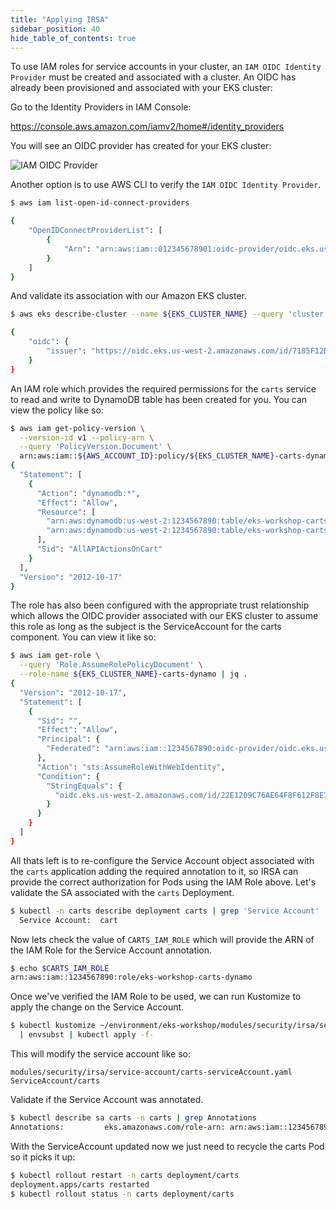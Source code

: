 ```yaml
---
title: "Applying IRSA"
sidebar_position: 40
hide_table_of_contents: true
---
```

 
To use IAM roles for service accounts in your cluster, an `IAM OIDC Identity Provider` must be created and associated with a cluster. An OIDC has already been provisioned and associated with your EKS cluster:

Go to the Identity Providers in IAM Console:

https://console.aws.amazon.com/iamv2/home#/identity_providers

You will see an OIDC provider has created for your EKS cluster:

![IAM OIDC Provider](./assets/oidc.png)

Another option is to use AWS CLI to verify the `IAM OIDC Identity Provider`.

```bash
$ aws iam list-open-id-connect-providers

{
    "OpenIDConnectProviderList": [
        {
            "Arn": "arn:aws:iam::012345678901:oidc-provider/oidc.eks.us-east-2.amazonaws.com/id/7185F12D2B62B8DA97B0ECA713F66C86"
        }
    ]
}
```

And validate its association with our Amazon EKS cluster.

```bash
$ aws eks describe-cluster --name ${EKS_CLUSTER_NAME} --query 'cluster.identity'

{
    "oidc": {
        "issuer": "https://oidc.eks.us-west-2.amazonaws.com/id/7185F12D2B62B8DA97B0ECA713F66C86"
    }
}
```


An IAM role which provides the required permissions for the `carts` service to read and write to DynamoDB table has been created for you. You can view the policy like so:

```bash
$ aws iam get-policy-version \
  --version-id v1 --policy-arn \
  --query 'PolicyVersion.Document' \
  arn:aws:iam::${AWS_ACCOUNT_ID}:policy/${EKS_CLUSTER_NAME}-carts-dynamo | jq .
{
  "Statement": [
    {
      "Action": "dynamodb:*",
      "Effect": "Allow",
      "Resource": [
        "arn:aws:dynamodb:us-west-2:1234567890:table/eks-workshop-carts",
        "arn:aws:dynamodb:us-west-2:1234567890:table/eks-workshop-carts/index/*"
      ],
      "Sid": "AllAPIActionsOnCart"
    }
  ],
  "Version": "2012-10-17"
}
```

The role has also been configured with the appropriate trust relationship which allows the OIDC provider associated with our EKS cluster to assume this role as long as the subject is the ServiceAccount for the carts component. You can view it like so:

```bash
$ aws iam get-role \
  --query 'Role.AssumeRolePolicyDocument' \
  --role-name ${EKS_CLUSTER_NAME}-carts-dynamo | jq .
{
  "Version": "2012-10-17",
  "Statement": [
    {
      "Sid": "",
      "Effect": "Allow",
      "Principal": {
        "Federated": "arn:aws:iam::1234567890:oidc-provider/oidc.eks.us-west-2.amazonaws.com/id/22E1209C76AE64F8F612F8E703E5BBD7"
      },
      "Action": "sts:AssumeRoleWithWebIdentity",
      "Condition": {
        "StringEquals": {
          "oidc.eks.us-west-2.amazonaws.com/id/22E1209C76AE64F8F612F8E703E5BBD7:sub": "system:serviceaccount:carts:carts"
        }
      }
    }
  ]
}
```

All thats left is to re-configure the Service Account object associated with the `carts` application adding the required annotation to it, so IRSA can provide the correct authorization for Pods using the IAM Role above. 
Let's validate the SA associated with the `carts` Deployment.

```bash
$ kubectl -n carts describe deployment carts | grep 'Service Account'
  Service Account:  cart
```

Now lets check the value of `CARTS_IAM_ROLE` which will provide the ARN of the IAM Role for the Service Account annotation.

```bash
$ echo $CARTS_IAM_ROLE
arn:aws:iam::1234567890:role/eks-workshop-carts-dynamo
```

Once we've verified the IAM Role to be used, we can run Kustomize to apply the change on the Service Account.

```bash
$ kubectl kustomize ~/environment/eks-workshop/modules/security/irsa/service-account \	$ kubectl apply -k ~/environment/eks-workshop/modules/security/irsa/service-account
  | envsubst | kubectl apply -f-
```

This will modify the service account like so:

```kustomization
modules/security/irsa/service-account/carts-serviceAccount.yaml
ServiceAccount/carts
```

Validate if the Service Account was annotated.

```bash
$ kubectl describe sa carts -n carts | grep Annotations
Annotations:         eks.amazonaws.com/role-arn: arn:aws:iam::1234567890:role/eks-workshop-carts-dynamo
```

With the ServiceAccount updated now we just need to recycle the carts Pod so it picks it up:

```bash
$ kubectl rollout restart -n carts deployment/carts
deployment.apps/carts restarted
$ kubectl rollout status -n carts deployment/carts
```
